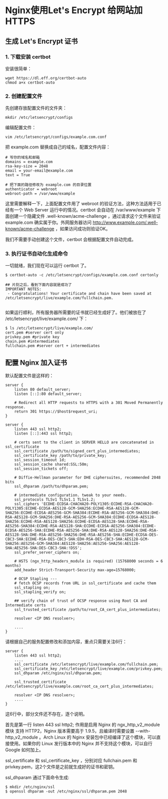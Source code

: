 # Nginx使用Let's Encrypt 给网站加 HTTPS

## 生成 Let's Encrypt 证书
### 1. 下载安装 certbot
安装很简单：

```
wget https://dl.eff.org/certbot-auto
chmod a+x certbot-auto
```

### 2. 创建配置文件
先创建存放配置文件的文件夹：
```
mkdir /etc/letsencrypt/configs

```
编辑配置文件：
```
vim /etc/letsencrypt/configs/example.com.conf

```
把 example.com 替换成自己的域名，配置文件内容：

```
# 写你的域名和邮箱
domains = example.com
rsa-key-size = 2048
email = your-email@example.com
text = True

# 把下面的路径修改为 example.com 的目录位置
authenticator = webroot
webroot-path = /var/www/example

```

这里需要解释一下，上面配置文件用了 webroot 的验证方法，这种方法适用于已经有一个 Web Server 运行中的情况。certbot 会自动在 /var/www/example 下面创建一个隐藏文件 .well-known/acme-challenge ，通过请求这个文件来验证 example.com 确实属于你。外网服务器访问 http://www.example.com/.well-known/acme-challenge ，如果访问成功则验证OK。

我们不需要手动创建这个文件，certbot 会根据配置文件自动完成。

### 3. 执行证书自动化生成命令
一切就绪，我们现在可以运行 certbot 了。
```
$ certbot-auto -c /etc/letsencrypt/configs/example.com.conf certonly

## 片刻之后，看到下面内容就是成功了
IMPORTANT NOTES:
 - Congratulations! Your certificate and chain have been saved at /etc/letsencrypt/live/example.com/fullchain.pem.
 
```
如果运行顺利，所有服务器所需要的证书就已经生成好了。他们被放在了 /etc/letsencrypt/live/example.com/ 下：
```
$ ls /etc/letsencrypt/live/example.com/
cert.pem #server cert only
privkey.pem #private key
chain.pem #intermediates
fullchain.pem #server cert + intermediates
```

## 配置 Nginx 加入证书
默认配置文件是这样的：
```
server {
    listen 80 default_server;
    listen [::]:80 default_server;

    # Redirect all HTTP requests to HTTPS with a 301 Moved Permanently response.
    return 301 https://$host$request_uri;
}

server {
    listen 443 ssl http2;
    listen [::]:443 ssl http2;

    # certs sent to the client in SERVER HELLO are concatenated in ssl_certificate
    ssl_certificate /path/to/signed_cert_plus_intermediates;
    ssl_certificate_key /path/to/private_key;
    ssl_session_timeout 1d;
    ssl_session_cache shared:SSL:50m;
    ssl_session_tickets off;

    # Diffie-Hellman parameter for DHE ciphersuites, recommended 2048 bits
    ssl_dhparam /path/to/dhparam.pem;

    # intermediate configuration. tweak to your needs.
    ssl_protocols TLSv1 TLSv1.1 TLSv1.2;
    ssl_ciphers 'ECDHE-ECDSA-CHACHA20-POLY1305:ECDHE-RSA-CHACHA20-POLY1305:ECDHE-ECDSA-AES128-GCM-SHA256:ECDHE-RSA-AES128-GCM-SHA256:ECDHE-ECDSA-AES256-GCM-SHA384:ECDHE-RSA-AES256-GCM-SHA384:DHE-RSA-AES128-GCM-SHA256:DHE-RSA-AES256-GCM-SHA384:ECDHE-ECDSA-AES128-SHA256:ECDHE-RSA-AES128-SHA256:ECDHE-ECDSA-AES128-SHA:ECDHE-RSA-AES256-SHA384:ECDHE-RSA-AES128-SHA:ECDHE-ECDSA-AES256-SHA384:ECDHE-ECDSA-AES256-SHA:ECDHE-RSA-AES256-SHA:DHE-RSA-AES128-SHA256:DHE-RSA-AES128-SHA:DHE-RSA-AES256-SHA256:DHE-RSA-AES256-SHA:ECDHE-ECDSA-DES-CBC3-SHA:ECDHE-RSA-DES-CBC3-SHA:EDH-RSA-DES-CBC3-SHA:AES128-GCM-SHA256:AES256-GCM-SHA384:AES128-SHA256:AES256-SHA256:AES128-SHA:AES256-SHA:DES-CBC3-SHA:!DSS';
    ssl_prefer_server_ciphers on;

    # HSTS (ngx_http_headers_module is required) (15768000 seconds = 6 months)
    add_header Strict-Transport-Security max-age=15768000;

    # OCSP Stapling ---
    # fetch OCSP records from URL in ssl_certificate and cache them
    ssl_stapling on;
    ssl_stapling_verify on;

    ## verify chain of trust of OCSP response using Root CA and Intermediate certs
    ssl_trusted_certificate /path/to/root_CA_cert_plus_intermediates;

    resolver <IP DNS resolver>;

    ....
}
```

请根据自己的服务配置修改和添加内容，重点只需要关注6行：

```
server {
	listen 443 ssl http2;
	....
	ssl_certificate /etc/letsencrypt/live/example.com/fullchain.pem;
	ssl_certificate_key /etc/letsencrypt/live/example.com/privkey.pem;
	ssl_dhparam /etc/nginx/ssl/dhparam.pem;

	ssl_trusted_certificate /etc/letsencrypt/live/example.com/root_ca_cert_plus_intermediates;

	resolver <IP DNS resolver>;
	....
}
```

这6行中，部分文件还不存在，逐个说明。

首先是第一行 listen 443 ssl http2; 作用是启用 Nginx 的 ngx_http_v2_module 模块 支持 HTTP2，Nginx 版本需要高于 1.9.5，且编译时需要设置 --with-http_v2_module 。Arch Linux 的 Nginx 安装包中已经编译了这个模块，可以直接使用。如果你的 Linux 发行版本中的 Nginx 并不支持这个模块，可以自行 Google 如何加上。

ssl_certificate 和 ssl_certificate_key ，分别对应 fullchain.pem 和 privkey.pem，这2个文件是之前就生成好的证书和密钥。

ssl_dhparam 通过下面命令生成:
```
$ mkdir /etc/nginx/ssl
$ openssl dhparam -out /etc/nginx/ssl/dhparam.pem 2048
```




